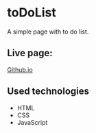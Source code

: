 # toDoList
A simple page with to do list.


## Live page:
[Github.io](https://wojciech9142.github.io/toDoList/)

## Used technologies

- HTML
- CSS
- JavaScript
